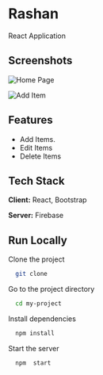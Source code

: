 

# Rashan

React Application


## Screenshots

![Home Page](https://github.com/HimanshuDotcom/rashan/blob/master/images/homepage.jpg?raw=true)

![Add Item](https://github.com/HimanshuDotcom/rashan/blob/master/images/additem.jpg?raw=true)
  
## Features

- Add Items.
- Edit Items
- Delete Items
 
  
## Tech Stack

**Client:** React, Bootstrap

**Server:** Firebase

  
## Run Locally

Clone the project

```bash
  git clone 
```

Go to the project directory

```bash
  cd my-project
```

Install dependencies

```bash
  npm install
```

Start the server

```bash
  npm  start
```

